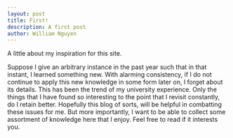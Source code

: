 ```yaml
---
layout: post
title: First!
description: A first post
author: William Nguyen
---
```


A little about my inspiration for this site.

Suppose I give an arbitrary instance in the past year such that in that instant, I learned something new. With alarming consistency, if I do not continue to apply this new knowledge in some form later on, I forget about its details. This has been the trend of my university experience. Only the things that I have found so interesting to the point that I revisit constantly, do I retain better. Hopefully this blog of sorts, will be helpful in combatting these issues for me. But more importantly, I want to be able to collect some assortment of knowledge here that I enjoy. Feel free to read if it interests you.
